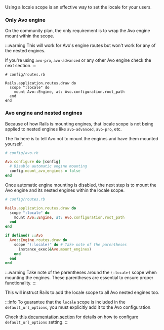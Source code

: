 Using a locale scope is an effective way to set the locale for your users.

### Only Avo engine

On the community plan, the only requirement is to wrap the Avo engine mount within the scope.

:::warning
This will work for Avo's engine routes but won't work for any of the nested engines.

If you're using `avo-pro`, `avo-advanced` or any other Avo engine check the next section.
:::

```ruby{4-6}
# config/routes.rb

Rails.application.routes.draw do
  scope ":locale" do
    mount Avo::Engine, at: Avo.configuration.root_path
  end
end
```

### Avo engine and nested engines

Because of how Rails is mounting engines, that locale scope is not being applied to nested engines like `avo-advanced`, `avo-pro`, etc.

The fix here is to tell Avo not to mount the engines and have them mounted yourself.

```ruby {5}
# config/avo.rb

Avo.configure do |config|
  # Disable automatic engine mounting
  config.mount_avo_engines = false
end
```

Once automatic engine mounting is disabled, the next step is to mount the Avo engine and its nested engines within the locale scope.

```ruby {4-6,9-15}
# config/routes.rb

Rails.application.routes.draw do
  scope ":locale" do
    mount Avo::Engine, at: Avo.configuration.root_path
  end
end

if defined? ::Avo
  Avo::Engine.routes.draw do
    scope "(:locale)" do # Take note of the parentheses
      instance_exec(&Avo.mount_engines)
    end
  end
end
```

:::warning
Take note of the parentheses around the `(:locale)` scope when mounting the engines. These parentheses are essential to ensure proper functionality.
:::

This will instruct Rails to add the locale scope to all Avo nested engines too.

:::info
To guarantee that the `locale` scope is included in the `default_url_options`, you must explicitly add it to the Avo configuration.

Check [this documentation section](./customization.html#default_url_options) for details on how to configure `default_url_options` setting.
:::
